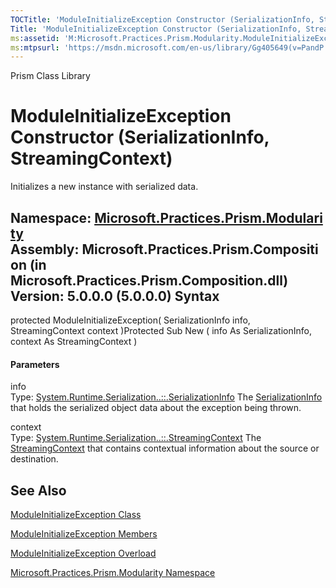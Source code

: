 ```yaml
---
TOCTitle: 'ModuleInitializeException Constructor (SerializationInfo, StreamingContext)'
Title: 'ModuleInitializeException Constructor (SerializationInfo, StreamingContext) (Microsoft.Practices.Prism.Modularity)'
ms:assetid: 'M:Microsoft.Practices.Prism.Modularity.ModuleInitializeException.\#ctor(System.Runtime.Serialization.SerializationInfo,System.Runtime.Serialization.StreamingContext)'
ms:mtpsurl: 'https://msdn.microsoft.com/en-us/library/Gg405649(v=PandP.50)'
---
```


Prism Class Library

ModuleInitializeException Constructor (SerializationInfo, StreamingContext)
===========================================================================

Initializes a new instance with serialized data.

**Namespace:** [Microsoft.Practices.Prism.Modularity](https://msdn.microsoft.com/n:microsoft.practices.prism.modularity)
**Assembly:** Microsoft.Practices.Prism.Composition (in Microsoft.Practices.Prism.Composition.dll) Version: 5.0.0.0 (5.0.0.0)
Syntax
------

<span id="syntaxToggle"></span>protected ModuleInitializeException( SerializationInfo info, StreamingContext context )Protected Sub New ( info As SerializationInfo, context As StreamingContext )
#### Parameters

info  
Type: [System.Runtime.Serialization..::.SerializationInfo](http://msdn2.microsoft.com/en-us/library/a9b6042e)
The [SerializationInfo](http://msdn2.microsoft.com/en-us/library/a9b6042e) that holds the serialized object data about the exception being thrown.

<!-- -->

context  
Type: [System.Runtime.Serialization..::.StreamingContext](http://msdn2.microsoft.com/en-us/library/t16abws5)
The [StreamingContext](http://msdn2.microsoft.com/en-us/library/t16abws5) that contains contextual information about the source or destination.

See Also
--------

<span id="seeAlsoToggle"></span>
[ModuleInitializeException Class](https://msdn.microsoft.com/t:microsoft.practices.prism.modularity.moduleinitializeexception)

[ModuleInitializeException Members](https://msdn.microsoft.com/allmembers.t:microsoft.practices.prism.modularity.moduleinitializeexception)

[ModuleInitializeException Overload](https://msdn.microsoft.com/overload:microsoft.practices.prism.modularity.moduleinitializeexception.)

[Microsoft.Practices.Prism.Modularity Namespace](https://msdn.microsoft.com/n:microsoft.practices.prism.modularity)
